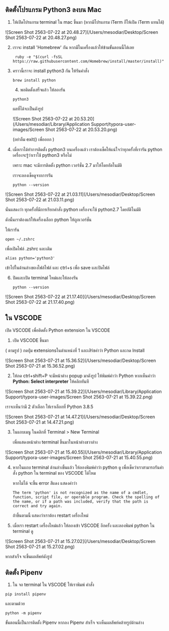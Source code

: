 ## ติดตั้งโปรแกรม Python3 ลงบน Mac

1. ให้เปิดโปรแกรม terminal ใน mac ขึ้นมา (หากมีโปรแกรม iTerm ก็ให้เปิด iTerm แทนได้)

   

![Screen Shot 2563-07-22 at 20.48.27](/Users/mesodiar/Desktop/Screen Shot 2563-07-22 at 20.48.27.png)



2. เราจะ install  'Homebrew' กัน หากมีในเครื่องแล้วให้ข้ามขั้นตอนนี้ได้เลย

   ```
    ruby -e "$(curl -fsSL https://raw.githubusercontent.com/Homebrew/install/master/install)"
   ```

   

3. คราวนี้เราจะ install python3 กัน ให้รันคำสั่ง

   ```
   brew install python
   ```

   

   4. พอติดตั้งเสร็จแล้ว ให้ลองรัน

   ```
   python3
   ```

   ผลที่ได้จะเป็นดังรูป

   ![Screen Shot 2563-07-22 at 20.53.20](/Users/mesodiar/Library/Application Support/typora-user-images/Screen Shot 2563-07-22 at 20.53.20.png)

   (อย่าลืม exit() เพื่อออก )

5. เมื่อเราได้ทำการติดตั้ง python3 บนเครื่องแล้ว เราต้องเช็คให้แน่ใจว่าทุกครั้งที่เรารัน python เครื่องจะรู้ว่าเราใช้ python3 หรือไม่

   เพราะ mac จะมีการติดตั้ง python เวอร์ชั่น 2.7 มาให้โดยอัตโนมัติ

   

   เราจะลองเช็คดูจากการรัน

   ```
   python --version
   ```

   

![Screen Shot 2563-07-22 at 21.03.11](/Users/mesodiar/Desktop/Screen Shot 2563-07-22 at 21.03.11.png)

นั่นแสดงว่า ทุกครั้งที่มีการเรียกคำสั่ง python เครื่องจะใช้ python2.7 โดยอัติโนมัติ

ดังนั้นเราต้องแก้ให้เครื่องเลือก python ให้ถูกเวอร์ชั่น



ให้เรารัน

```
open ~/.zshrc
```



เพื่อเปิดไฟล์ .zshrc และเติม

```
alias python='python3'
```



เข้าไปในด้านล่างของไฟล์ไฟล์ และ ctrl+s เพื่อ save และปิดไฟล์



6. ปิดและเปิด terminal ใหม่และให้ลองรัน 

   ```
   python --version 
   ```

   

![Screen Shot 2563-07-22 at 21.17.40](/Users/mesodiar/Desktop/Screen Shot 2563-07-22 at 21.17.40.png)







## ใน VSCODE



เปิด VSCODE เพื่อติดตั้ง Python extension ใน VSCODE

1. เปิด VSCODE ขึ้นมา

( ตามรูป ) กดปุ่ม extensionsในตำแหน่งที่ 1 และเสิร์ชคำว่า Python และกด Install



![Screen Shot 2563-07-21 at 15.36.52](/Users/mesodiar/Desktop/Screen Shot 2563-07-21 at 15.36.52.png)



2. ให้กด ctrl+shift+P จะมีหน้าต่าง popup มาดังรูป ให้พิมพ์คำว่า Python หากเห็นคำว่า **Python: Select interpreter**  ให้คลิกทันที



![Screen Shot 2563-07-21 at 15.39.22](/Users/mesodiar/Library/Application Support/typora-user-images/Screen Shot 2563-07-21 at 15.39.22.png)



เราจะเห็นว่ามี 2 ตัวเลือก ให้เราเลือกที่ Python 3.8.5 



![Screen Shot 2563-07-21 at 14.47.21](/Users/mesodiar/Desktop/Screen Shot 2563-07-21 at 14.47.21.png)



3. ในแถบเมนู ในคลิกที่ Terminal > New Terminal

   เพื่อแสดงหน้าต่าง terminal ขึ้นมาในหน้าต่างขวาล่าง

![Screen Shot 2563-07-21 at 15.40.55](/Users/mesodiar/Library/Application Support/typora-user-images/Screen Shot 2563-07-21 at 15.40.55.png)



4. หากในแถบ terminal ด้านล่างขึ้นแล้ว ให้ลองพิมพ์คำว่า python ดู เพื่อเช็คว่าเราสามารถรันคำสั่ง python ใน terminal ของ VSCODE ได้ไหม

   หากไม่ได้ จะขึ้น error สีแดง  แสดงคำว่า

   ```
   The term 'python' is not recognized as the name of a cmdlet, function, script file, or operable program. Check the spelling of the name, or if a path was included, verify that the path is correct and try again.
   ```

   ถ้าขึ้นตามนี้ แสดงว่าเราต้อง restart เครื่องใหม่ 



5. เมื่อเรา restart เครื่องใหม่แล้ว ให้ลองเข้า VSCODE อีกครั้ง และลองพิมพ์ python ใน terminal ดู

![Screen Shot 2563-07-21 at 15.27.02](/Users/mesodiar/Desktop/Screen Shot 2563-07-21 at 15.27.02.png)

หากสำเร็จ จะขึ้นผลลัพท์ดังรูป





## ติดตั้ง Pipenv



1. ใน จอ terminal ใน VSCODE ให้เราพิมพ์ คำสั่ง

```
pip install pipenv

```

 และตามด้วย

```
python -m pipenv
```



ขั้นตอนนี้เป็นการติดตั้ง Pipenv หากลง Pipenv สำเร็จ จะเห็นผลลัพท์คล้ายรูปด้านล่าง


